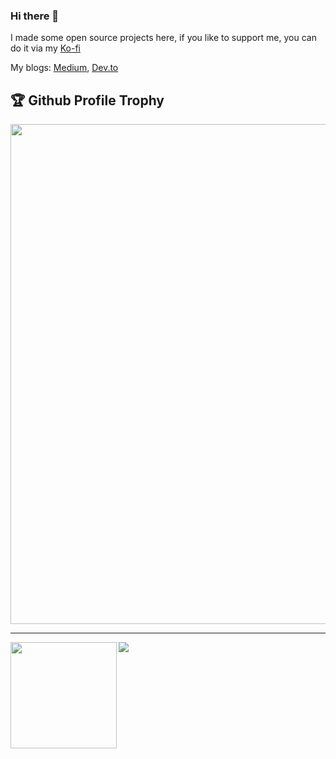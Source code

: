 ### Hi there 👋

I made some open source projects here, if you like to support me, you can do it via my [Ko-fi](https://ko-fi.com/insthync)

My blogs: [Medium](https://medium.com/@ittipon.bay), [Dev.to](https://dev.to/insthync)

## 🏆 Github Profile Trophy
<a href="https://github.com/insthync/github-profile-trophy">
  <img width=800 src="https://github-profile-trophy.vercel.app/?username=insthync&column=8&theme=juicyfresh&no-frame=true"/>
</a>

---

<div>
  <img height="170" align="left" src="https://github-readme-stats.vercel.app/api?username=insthync&count_private=true&include_all_commits=true" />
  <img src="https://github-readme-stats.vercel.app/api/top-langs/?username=insthync&layout=compact" />
</div>

<!--
**insthync/insthync** is a ✨ _special_ ✨ repository because its `README.md` (this file) appears on your GitHub profile.

Here are some ideas to get you started:

- 🔭 I’m currently working on ...
- 🌱 I’m currently learning ...
- 👯 I’m looking to collaborate on ...
- 🤔 I’m looking for help with ...
- 💬 Ask me about ...
- 📫 How to reach me: ...
- 😄 Pronouns: ...
- ⚡ Fun fact: ...
-->
